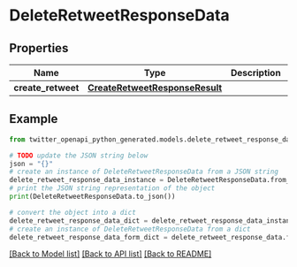# DeleteRetweetResponseData


## Properties

Name | Type | Description | Notes
------------ | ------------- | ------------- | -------------
**create_retweet** | [**CreateRetweetResponseResult**](CreateRetweetResponseResult.md) |  | [optional] 

## Example

```python
from twitter_openapi_python_generated.models.delete_retweet_response_data import DeleteRetweetResponseData

# TODO update the JSON string below
json = "{}"
# create an instance of DeleteRetweetResponseData from a JSON string
delete_retweet_response_data_instance = DeleteRetweetResponseData.from_json(json)
# print the JSON string representation of the object
print(DeleteRetweetResponseData.to_json())

# convert the object into a dict
delete_retweet_response_data_dict = delete_retweet_response_data_instance.to_dict()
# create an instance of DeleteRetweetResponseData from a dict
delete_retweet_response_data_form_dict = delete_retweet_response_data.from_dict(delete_retweet_response_data_dict)
```
[[Back to Model list]](../README.md#documentation-for-models) [[Back to API list]](../README.md#documentation-for-api-endpoints) [[Back to README]](../README.md)


